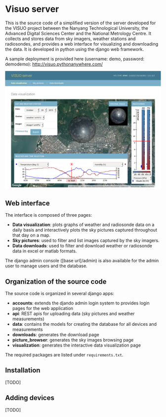 # Visuo server

This is the source code of a simplified version of the server developed for the VISUO project between the Nanyang Technological University, the Advanced Digital Sciences Center and the National Metrology Centre. It collects and stores data from sky imagers, weather stations and radiosondes, and provides a web interface for visualizing and downloading the data. It is developed in python using the django web framework.

A sample deployment is provided here (username: demo, password: demodemo): http://visuo.pythonanywhere.com/

![alt text](https://github.com/FSavoy/visuo-server/raw/master/common-static/img/screenshot.png "Interface screenshot")

## Web interface

The interface is composed of three pages:
- **Data visualization**: plots graphs of weather and radiosonde data on a daily basis and interactively plots the sky pictures captured throughout that day on a map.
- **Sky pictures**: used to filter and list images captured by the sky imagers.
- **Data downloads**: used to filter and download weather or radiosonde data in excel or matlab formats.

The django admin console ([base url]/admin) is also available for the admin user to manage users and the database.

## Organization of the source code

The source code is organized in several django apps:
- **accounts**: extends the djando admin login system to provides login pages for the web application
- **api**: REST apis for uploading data (sky pictures and weather measurements)
- **data**: contains the models for creating the database for all devices and measurements
- **downloads**: generates the download page
- **picture_browser**: generates the sky images browsing page
- **visualization**: generates the interactive data visualization page

The required packages are listed under `requirements.txt`.

## Installation

[TODO]

## Adding devices

[TODO]
